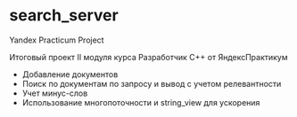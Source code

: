 # search_server
Yandex Practicum Project

Итоговый проект II модуля курса Разработчик С++ от ЯндексПрактикум

 - Добавление документов
 - Поиск по документам по запросу и вывод с учетом релевантности
 - Учет минус-слов
 - Использование многопоточности и string_view для ускорения
 
